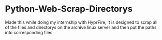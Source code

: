 # Python-Web-Scrap-Directorys
Made this while doing my internship with HyprFire, It is designed to scrap all of the files and directorys on the archive linux server and then put the paths into corresponding files
